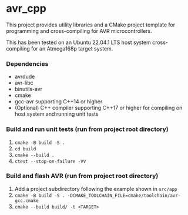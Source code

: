 # avr_cpp
This project provides utility libraries and a CMake project template for programming and cross-compiling for AVR microcontrollers.

This has been tested on an Ubuntu 22.04.1 LTS host system cross-compiling for an Atmega168p target system.

### Dependencies
- avrdude
- avr-libc
- binutils-avr
- cmake
- gcc-avr supporting C++14 or higher
- (Optional) C++ compiler supporting C++17 or higher for compiling on host system and running unit tests

### Build and run unit tests (run from project root directory)
1. `cmake -B build -S .`
2. `cd build`
3. `cmake --build .`
4. `ctest --stop-on-failure -VV`

### Build and flash AVR (run from project root directory)
1. Add a project subdirectory following the example shown in `src/app`
2. `cmake -B build -S . -DCMAKE_TOOLCHAIN_FILE=cmake/toolchain/avr-gcc.cmake`
3. `cmake --build build/ -t <TARGET>`
